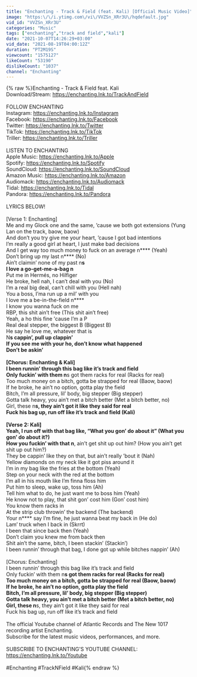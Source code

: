 ```yaml
---
title: "Enchanting - Track & Field (feat. Kali) [Official Music Video]"
image: "https:\/\/i.ytimg.com\/vi\/VVZSn_XRr3U\/hqdefault.jpg"
vid_id: "VVZSn_XRr3U"
categories: "Music"
tags: ["enchanting","track and field","kali"]
date: "2021-10-07T14:26:29+03:00"
vid_date: "2021-08-19T04:00:12Z"
duration: "PT2M19S"
viewcount: "1575127"
likeCount: "53190"
dislikeCount: "1037"
channel: "Enchanting"
---
```

{% raw %}Enchanting - Track &amp; Field feat. Kali<br />Download/Stream: <a rel="nofollow" target="blank" href="https://enchanting.lnk.to/TrackAndField">https://enchanting.lnk.to/TrackAndField</a><br /><br />FOLLOW ENCHANTING<br />Instagram: <a rel="nofollow" target="blank" href="https://enchanting.lnk.to/Instagram">https://enchanting.lnk.to/Instagram</a><br />Facebook: <a rel="nofollow" target="blank" href="https://enchanting.lnk.to/Facebook">https://enchanting.lnk.to/Facebook</a><br />Twitter: <a rel="nofollow" target="blank" href="https://enchanting.lnk.to/Twitter">https://enchanting.lnk.to/Twitter</a><br />TikTok: <a rel="nofollow" target="blank" href="https://enchanting.lnk.to/TikTok">https://enchanting.lnk.to/TikTok</a><br />Triller: <a rel="nofollow" target="blank" href="https://enchanting.lnk.to/Triller">https://enchanting.lnk.to/Triller</a><br /><br />LISTEN TO ENCHANTING<br />Apple Music: <a rel="nofollow" target="blank" href="https://enchanting.lnk.to/Apple">https://enchanting.lnk.to/Apple</a><br />Spotify: <a rel="nofollow" target="blank" href="https://enchanting.lnk.to/Spotify">https://enchanting.lnk.to/Spotify</a><br />SoundCloud: <a rel="nofollow" target="blank" href="https://enchanting.lnk.to/SoundCloud">https://enchanting.lnk.to/SoundCloud</a><br />Amazon Music: <a rel="nofollow" target="blank" href="https://enchanting.lnk.to/Amazon">https://enchanting.lnk.to/Amazon</a><br />Audiomack: <a rel="nofollow" target="blank" href="https://enchanting.lnk.to/Audiomack">https://enchanting.lnk.to/Audiomack</a><br />Tidal: <a rel="nofollow" target="blank" href="https://enchanting.lnk.to/Tidal">https://enchanting.lnk.to/Tidal</a><br />Pandora: <a rel="nofollow" target="blank" href="https://enchanting.lnk.to/Pandora">https://enchanting.lnk.to/Pandora</a><br /><br />LYRICS BELOW!<br /><br />[Verse 1: Enchanting]<br />Me and my Glock one and the same, ’cause we both got extensions (Yung Lan on the track, baow, baow)<br />And don’t you try give me your heart, ’cause I got bad intentions<br />I’m really a good girl at heart, I just make bad decisions<br />And I get way too much money to fuck on an average n**** (Yeah)<br />Don’t bring up my last n**** (No)<br />Ain’t claimin’ none of my past n****s<br />I love a go-get-me-a-bag n****<br />Put me in Hermés, no Hilfiger<br />He broke, hell nah, I can’t deal with you (No)<br />I’m a real big deal, can’t chill with you (Hell nah)<br />You a boss, I’ma run up a mil’ with you<br />I love me a be-in-thе-field n****<br />I know you wanna fuck on me<br />RBP, this shit ain’t free (This shit ain’t free)<br />Yeah, a ho this finе ’cause I’m a P<br />Real deal stepper, the biggest B (Biggest B)<br />He say he love me, whatever that is<br />N****s cappin’, pull up clappin’<br />If you see me with your ho, don’t know what happened<br />Don’t be askin’<br /><br />[Chorus: Enchanting &amp; Kali]<br />I been runnin’ through this bag like it’s track and field<br />Only fuckin’ with them n****s got them racks for real (Racks for real)<br />Too much money on a bitch, gotta be strapped for real (Baow, baow)<br />If he broke, he ain’t no option, gotta play the field<br />Bitch, I’m all pressure, lil’ body, big stepper (Big stepper)<br />Gotta talk heavy, you ain’t met a bitch better (Met a bitch better, no)<br />Girl, these n****s, they ain’t got it like they said for real<br />Fuck his bag up, run off like it’s track and field (Kali)<br /><br />[Verse 2: Kali]<br />Yeah, I run off with that bag like, “What you gon’ do about it” (What you gon’ do about it?)<br />How you fuckin’ with that n****, ain’t get shit up out him? (How you ain’t get shit up out him?)<br />They be cappin’ like they on that, but ain’t really ’bout it (Nah)<br />Yellow diamonds on my neck like it got piss around it<br />I’m in my bag like the fries at the bottom (Yeah)<br />Step on your neck with the red at the bottom<br />I’m all in his mouth like I’m finna floss him<br />Put him to sleep, wake up, toss him (Ah)<br />Tell him what to do, he just want me to boss him (Yeah)<br />He know not to play, that shit gon’ cost him (Gon’ cost him)<br />You know them racks in<br />At the strip club throwin’ the backend (The backend)<br />Your n**** say I’m fine, he just wanna beat my back in (He do)<br />Lam’ truck when I back in (Skrrt)<br />I been that since back then (Yeah)<br />Don’t claim you knew me from back then<br />Shit ain’t the same, bitch, I been stackin’ (Stackin’)<br />I been runnin’ through that bag, I done got up while bitches nappin’ (Ah)<br /><br />[Chorus: Enchanting]<br />I been runnin’ through this bag like it’s track and field<br />Only fuckin’ with them n****s got them racks for real (Racks for real)<br />Too much money on a bitch, gotta be strapped for real (Baow, baow)<br />If he broke, he ain’t no option, gotta play the field<br />Bitch, I’m all pressure, lil’ body, big stepper (Big stepper)<br />Gotta talk heavy, you ain’t met a bitch better (Met a bitch better, no)<br />Girl, these n****s, they ain’t got it like they said for real<br />Fuck his bag up, run off like it’s track and field<br /><br />The official Youtube channel of Atlantic Records and The New 1017 recording artist Enchanting. <br />Subscribe for the latest music videos, performances, and more.<br /><br />SUBSCRIBE TO ENCHANTING'S YOUTUBE CHANNEL: <br /><a rel="nofollow" target="blank" href="https://enchanting.lnk.to/Youtube">https://enchanting.lnk.to/Youtube</a><br /><br />#Enchanting #TrackNField #Kali{% endraw %}
